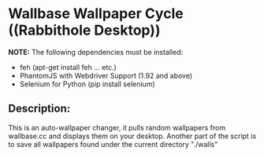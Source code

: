 # Wallbase Wallpaper Cycle ((Rabbithole Desktop))

**NOTE:** The following dependencies must be installed:
- feh (apt-get install feh ... etc.)
- PhantomJS with Webdriver Support (1.92 and above)
- Selenium for Python (pip install selenium)

## Description: 
This is an auto-wallpaper changer, it pulls random wallpapers from wallbase.cc and displays them on your desktop.
Another part of the script is to save all wallpapers found under the current directory "./walls"

